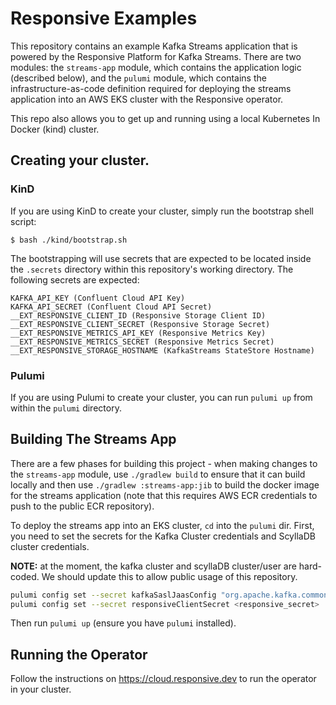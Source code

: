 # Responsive Examples

This repository contains an example Kafka Streams application that is powered
by the Responsive Platform for Kafka Streams. There are two modules: the
`streams-app` module, which contains the application logic (described below),
and the `pulumi` module, which contains the infrastructure-as-code definition
required for deploying the streams application into an AWS EKS cluster with
the Responsive operator.

This repo also allows you to get up and running using a local Kubernetes In Docker
(kind) cluster.

## Creating your cluster.
### KinD
If you are using KinD to create your cluster, simply run the bootstrap shell script:
```
$ bash ./kind/bootstrap.sh
```
The bootstrapping will use secrets that are expected to be located inside the `.secrets`
directory within this repository's working directory. The following secrets are expected:
```
KAFKA_API_KEY (Confluent Cloud API Key)
KAFKA_API_SECRET (Confluent Cloud API Secret)
__EXT_RESPONSIVE_CLIENT_ID (Responsive Storage Client ID)
__EXT_RESPONSIVE_CLIENT_SECRET (Responsive Storage Secret)
__EXT_RESPONSIVE_METRICS_API_KEY (Responsive Metrics Key)
__EXT_RESPONSIVE_METRICS_SECRET (Responsive Metrics Secret)
__EXT_RESPONSIVE_STORAGE_HOSTNAME (KafkaStreams StateStore Hostname)
```

### Pulumi
If you are using Pulumi to create your cluster, you can run `pulumi up` from within the 
`pulumi` directory.

## Building The Streams App

There are a few phases for building this project - when making changes to the
`streams-app` module, use `./gradlew build` to ensure that it can build locally
and then use `./gradlew :streams-app:jib` to build the docker image for the
streams application (note that this requires AWS ECR credentials to push to
the public ECR repository).

To deploy the streams app into an EKS cluster, `cd` into the `pulumi` dir. First,
you need to set the secrets for the Kafka Cluster credentials and ScyllaDB cluster 
credentials. 

**NOTE:** at the moment, the kafka cluster and scyllaDB cluster/user are hard-coded.
We should update this to allow public usage of this repository.

```bash
pulumi config set --secret kafkaSaslJaasConfig "org.apache.kafka.common.security.plain.PlainLoginModule required username='<USERNAME>' password='<PASSWORD>';" 
pulumi config set --secret responsiveClientSecret <responsive_secret>
```

Then run `pulumi up` (ensure you have `pulumi` installed).

## Running the Operator
Follow the instructions on https://cloud.responsive.dev to run the operator in your cluster.